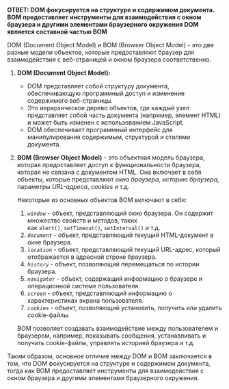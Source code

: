**ОТВЕТ: 
	DOM фокусируется на структуре и содержимом документа.
	BOM предоставляет инструменты для взаимодействия с окном браузера и другими элементами браузерного окружения
	DOM является составной частью BOM**

DOM (Document Object Model) и BOM (Browser Object Model) - это две разные модели объектов, которые предоставляют браузер для взаимодействия с веб-страницей и окном браузера соответственно.

1. **DOM (Document Object Model):**
   - DOM представляет собой структуру документа, обеспечивающую программный доступ и изменение содержимого веб-страницы.
   - Это иерархическое дерево объектов, где каждый узел представляет собой часть документа (например, элемент HTML) и может быть изменен с использованием JavaScript.
   - DOM обеспечивает программный интерфейс для манипулирования содержимым, структурой и стилями документа.

2. **BOM (Browser Object Model)** - это объектная модель браузера, которая предоставляет доступ к функциональности браузера, которая не связана с документом HTML. Она включает в себя объекты, которые представляют *окно браузера*, *историю браузера*, параметры *URL-адреса*, *cookies* и т.д.

	Некоторые из основных объектов BOM включают в себя:
	1. *`window`* - объект, представляющий окно браузера. Он содержит множество свойств и методов, таких как `alert()`, `setTimeout()`, `setInterval()` и т.д.
	2. *`document`* - объект, представляющий текущий HTML-документ в окне браузера.
	3. *`location`* - объект, представляющий текущий URL-адрес, который отображается в адресной строке браузера.
	4. *`history`* - объект, позволяющий перемещаться по истории браузера.
	5. *`navigator`* - объект, содержащий информацию о браузере и операционной системе пользователя.
	6. *`screen`* - объект, представляющий информацию о характеристиках экрана пользователя.
	7. *`cookies`* - объект, позволяющий установить, получить или удалить cookie-файлы.

	BOM позволяет создавать взаимодействие между пользователем и браузером, например, показывать сообщения, устанавливать и получать cookie-файлы, управлять историей браузера и т.д.

Таким образом, основное отличие между DOM и BOM заключается в том, что DOM фокусируется на структуре и содержимом документа, тогда как BOM предоставляет инструменты для взаимодействия с окном браузера и другими элементами браузерного окружения.